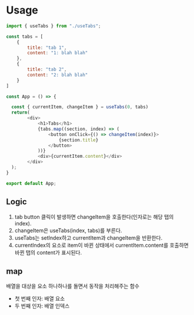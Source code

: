 # Usage
```javascript
import { useTabs } from "./useTabs";

const tabs = [
    {
        title: "tab 1",
        content: "1: blah blah"
    },
    {
        title: "tab 2",
        content: "2: blah blah"    
    }
]

const App = () => {

  const { currentItem, changeItem } = useTabs(0, tabs)
  return(
        <div>
            <h1>Tabs</h1>
            {tabs.map((section, index) => (
                <button onClick={() => changeItem(index)}>
                    {section.title}
                </button>
            ))}
            <div>{currentItem.content}</div>
        </div>
  );
}

export default App;
```

## Logic
1. tab button 클릭이 발생하면 changeItem을 호출한다(인자로는 해당 탭의 index).
2. changeItem은 useTabs(index, tabs)를 부른다.
3. useTabs는 setIndex하고 currentItem과 changeItem을 반환한다.
4. currentIndex의 요소로 item이 바뀐 상태에서 currentItem.content를 호출하면 바뀐 탭의 content가 표시된다.

## map
배열을 대상을 요소 하나하나를 돌면서 동작을 처리해주는 함수

* 첫 번째 인자: 배열 요소
* 두 번째 인자: 배열 인덱스
